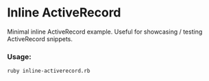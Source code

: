 # Inline ActiveRecord

Minimal inline ActiveRecord example. Useful for showcasing / testing ActiveRecord snippets.

### Usage:

```sh
ruby inline-activerecord.rb
```

